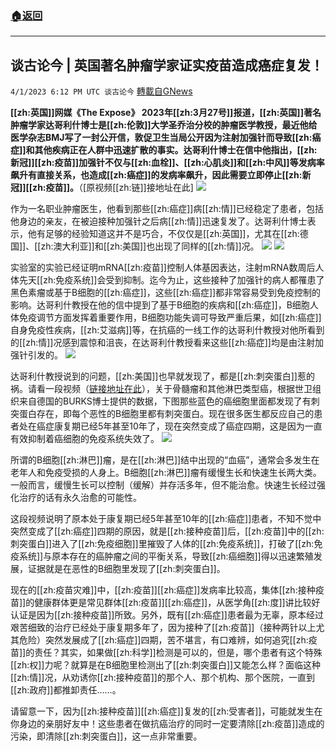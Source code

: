 ###  [:house:返回](README.md)
---


## 谈古论今 | 英国著名肿瘤学家证实疫苗造成癌症复发！
`4/1/2023 6:12 PM UTC 谈古论今` [轉載自GNews](https://gnews.org/articles/1065360)

**[[zh:英国]]网媒《The Expose》 2023年[[zh:3月27号]]报道，[[zh:英国]]著名肿瘤学家达哥利什博士是[[zh:伦敦]]大学圣乔治分校的肿瘤医学教授，最近他给医学杂志BMJ写了一封公开信，敦促卫生当局公开因为注射加强针而导致[[zh:癌症]]和其他疾病正在人群中迅速扩散的事实。达哥利什博士在信中他指出，[[zh:新冠]][[zh:疫苗]]加强针不仅与[[zh:血栓]]、[[zh:心肌炎]]和[[zh:中风]]等发病率飙升有直接关系，也造成[[zh:癌症]]的发病率飙升，因此需要立即停止[[zh:新冠]][[zh:疫苗]]。**（[原视频[[zh:链]]接地址在此]
![](https://i.imgur.com/7OeEk2E.png)

作为一名职业肿瘤医生，他看到那些[[zh:癌症]]病[[zh:情]]已经稳定了患者，包括他身边的亲友，在被迫接种加强针之后病[[zh:情]]迅速复发了。达哥利什博士表示，他有足够的经验知道这并不是巧合，不仅仅是[[zh:英国]]，尤其在[[zh:德国]]、[[zh:澳大利亚]]和[[zh:美国]]也出现了同样的[[zh:情]]况。
![](https://i.imgur.com/MRjWnjo.png)
![](https://i.imgur.com/6Q48lND.jpg)

实验室的实验已经证明mRNA[[zh:疫苗]]控制人体基因表达，注射mRNA数周后人体先天[[zh:免疫系统]]会受到抑制。迄今为止，这些接种了加强针的病人都罹患了黑色素瘤或基于B细胞的[[zh:癌症]]，这些[[zh:癌症]]都非常容易受到免疫控制的影响。达哥利什教授在他的信中提到了基于B细胞的疾病和[[zh:癌症]]，B细胞人体免疫调节方面发挥着重要作用，B细胞功能失调可导致严重后果，如[[zh:癌症]]自身免疫性疾病，[[zh:艾滋病]]等，在抗癌的一线工作的达哥利什教授对他所看到的[[zh:情]]况感到震惊和沮丧，在达哥利什教授看来这些[[zh:癌症]]均是由注射加强针引发的。
![](https://i.imgur.com/LY1XoqB.png)

达哥利什教授说到的问题，[[zh:美国]]也早就发现了，都是[[zh:刺突蛋白]]惹的祸。请看一段视频（[链接地址在此](https://gettr.com/post/p27f3n3cbc4)），关于骨髓瘤和其他淋巴类型癌，根据世卫组织来自德国的BURKS博士提供的数据，下图那些蓝色的癌细胞里面都发现了有刺突蛋白存在，即每个恶性的B细胞里都有刺突蛋白。现在很多医生都反应自己的患者处在癌症康复期已经5年甚至10年了，现在突然变成了癌症四期，这是因为一直有效抑制着癌细胞的免疫系统失效了。
![](https://i.imgur.com/0is4jq0.jpg)

所谓的B细胞[[zh:淋巴]]瘤，是在[[zh:淋巴]]结中出现的“血癌”，通常会多发生在老年人和免疫受损的人身上。B细胞[[zh:淋巴]]瘤有缓慢生长和快速生长两大类。一般而言，缓慢生长可以控制（缓解）并存活多年，但不能治愈。快速生长经过强化治疗的话有永久治愈的可能性。

这段视频说明了原本处于康复期已经5年甚至10年的[[zh:癌症]]患者，不知不觉中突然变成了[[zh:癌症]]四期的原因，就是[[zh:接种疫苗]]后，[[zh:疫苗]]中的[[zh:刺突蛋白]]进入了[[zh:免疫细胞]]里摧毁了人体的[[zh:免疫系统]]，打破了[[zh:免疫系统]]与原本存在的癌肿瘤之间的平衡关系，导致[[zh:癌细胞]]得以迅速繁殖发展，证据就是在恶性的B细胞里发现了[[zh:刺突蛋白]]。

现在的[[zh:疫苗灾难]]中，[[zh:疫苗]][[zh:癌症]]发病率比较高，集体[[zh:接种疫苗]]的健康群体更是常见群体[[zh:疫苗]][[zh:癌症]]，从医学角[[zh:度]]讲比较好认证是因为[[zh:接种疫苗]]所致。另外，既有[[zh:癌症]]患者最为无辜，原本经过艰苦细致的治疗已经处于康复期多年了，因为接种了[[zh:疫苗]]（接种两针以上尤其危险）突然发展成了[[zh:癌症]]四期，苦不堪言，有口难辨，如何追究[[zh:疫苗]]的责任？其实，如果做[[zh:科学]]检测是可以的，但是，哪个患者有这个特殊[[zh:权]]力呢？就算是在B细胞里检测出了[[zh:刺突蛋白]]又能怎么样？面临这种[[zh:情]]况，从劝诱你[[zh:接种疫苗]]的那个人、那个机构、那个医院，一直到[[zh:政府]]都推卸责任……。

请留意一下，因为[[zh:接种疫苗]][[zh:癌症]]复发的[[zh:受害者]]，可能就发生在你身边的亲朋好友中！这些患者在做抗癌治疗的同时一定要清除[[zh:疫苗]]造成的污染，即清除[[zh:刺突蛋白]]，这一点非常重要。

